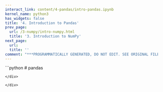 ```yaml
---
interact_link: content/4-pandas/intro-pandas.ipynb
kernel_name: python3
has_widgets: false
title: '4. Introduction to Pandas'
prev_page:
  url: /3-numpy/intro-numpy.html
  title: '3. Introduction to NumPy'
next_page:
  url: 
  title: ''
comment: "***PROGRAMMATICALLY GENERATED, DO NOT EDIT. SEE ORIGINAL FILES IN /content***"
---
```



<div markdown="1" class="cell code_cell">
<div class="input_area" markdown="1">
```python
# pandas

```
</div>

</div>

